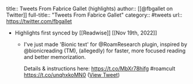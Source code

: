 title:: Tweets From Fabrice Gallet (highlights)
author:: [[@fbgallet on Twitter]]
full-title:: "Tweets From Fabrice Gallet"
category:: #tweets
url:: https://twitter.com/fbgallet

- Highlights first synced by [[Readwise]] [[Nov 19th, 2022]]
	- I've just made 'Bionic text' for @RoamResearch plugin, inspired by @bionicreading (TM), (allegedly) for faster, more focused reading and better memorization.
	  
	  Details & instructions here: https://t.co/MbXr78hifg
	  #roamcult https://t.co/unqhxkoMN0 ([View Tweet](https://twitter.com/fbgallet/status/1530561822088101888))